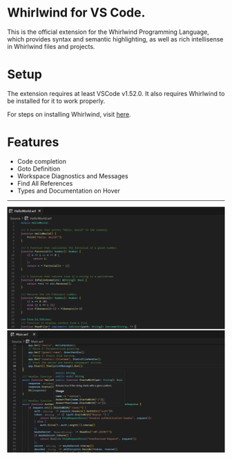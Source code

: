 # Whirlwind for VS Code.

This is the official extension for the Whirlwind Programming Language, which provides syntax and semantic highlighting, as well as rich intellisense in Whirlwind files and projects.

# Setup

The extension requires at least VSCode v1.52.0. It also requires Whirlwind to be installed for it to work properly.

For steps on installing Whirlwind, visit [here](https://whirlwind-lang.vercel.app).

# Features

-  Code completion
-  Goto Definition
-  Workspace Diagnostics and Messages
-  Find All References
-  Types and Documentation on Hover

---

<p align=center>
    <img src="./images/Screenshot.png" alt="Image showing syntax highlighting"/>
    <img src="./images/Screenshot-2.png" alt="Image showing hover"/>
</p>
